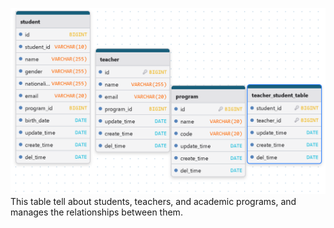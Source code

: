 ![img.png](img.png)
This table tell about students, teachers, and academic programs, and manages the relationships between them.